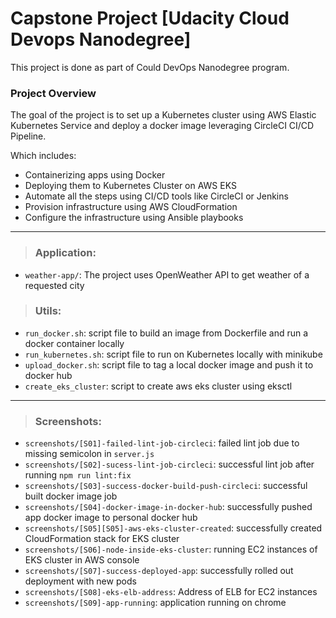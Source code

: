 # Capstone Project [Udacity Cloud Devops Nanodegree]

This project is done as part of Could DevOps Nanodegree program.

### Project Overview

The goal of the project is to set up a Kubernetes cluster using AWS Elastic Kubernetes Service and deploy a docker image leveraging CircleCI CI/CD Pipeline.

Which includes:
- Containerizing apps using Docker
- Deploying them to Kubernetes Cluster on AWS EKS
- Automate all the steps using CI/CD tools like CircleCI or Jenkins
- Provision infrastructure using AWS CloudFormation
- Configure the infrastructure using Ansible playbooks

---

> ### Application:

- `weather-app/`: The project uses OpenWeather API to get weather of a requested city

> ### Utils:

- `run_docker.sh`: script file to build an image from Dockerfile and run a docker container locally
- `run_kubernetes.sh`: script file to run on Kubernetes locally with minikube
- `upload_docker.sh`: script file to tag a local docker image and push it to docker hub
- `create_eks_cluster`: script to create aws eks cluster using eksctl

---

> ### Screenshots:

- `screenshots/[S01]-failed-lint-job-circleci`: failed lint job due to missing semicolon in `server.js`
- `screenshots/[S02]-sucess-lint-job-circleci`: successful lint job after running `npm run lint:fix`
- `screenshots/[S03]-success-docker-build-push-circleci`: successful built docker image job
- `screenshots/[S04]-docker-image-in-docker-hub`: successfully pushed app docker image to personal docker hub
- `screenshots/[S05][S05]-aws-eks-cluster-created`: successfully created CloudFormation stack for EKS cluster
- `screenshots/[S06]-node-inside-eks-cluster`: running EC2 instances of EKS cluster in AWS console
- `screenshots/[S07]-success-deployed-app`: successfully rolled out deployment with new pods
- `screenshots/[S08]-eks-elb-address`: Address of ELB for EC2 instances
- `screenshots/[S09]-app-running`: application running on chrome
